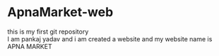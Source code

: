 # ApnaMarket-web
this is my first git repository
<br>
I am pankaj yadav and i am created a website and my website name is APNA MARKET
